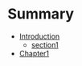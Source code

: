 # Summary

* [Introduction](README.md)
   * [section1](section1.md)
* [Chapter1](chapter1/README.md)

